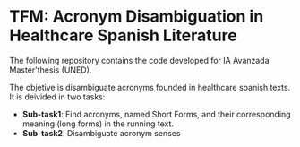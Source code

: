# TFM: Acronym Disambiguation in Healthcare Spanish Literature

The following repository contains the code developed for IA Avanzada Master'thesis (UNED).

The objetive is disambiguate acronyms founded in healthcare spanish texts. It is deivided in two tasks:
- **Sub-task1**: Find acronyms, named Short Forms, and their corresponding meaning (long forms) in the running text.
- **Sub-task2**: Disambiguate acronym senses
